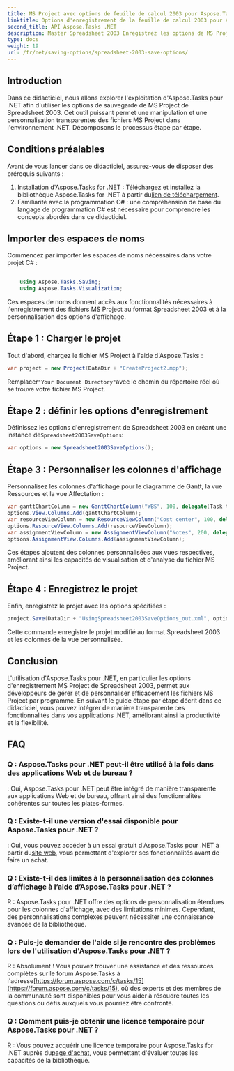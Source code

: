 ```yaml
---
title: MS Project avec options de feuille de calcul 2003 pour Aspose.Tasks
linktitle: Options d'enregistrement de la feuille de calcul 2003 pour Aspose.Tasks
second_title: API Aspose.Tasks .NET
description: Master Spreadsheet 2003 Enregistrez les options de MS Project avec Aspose.Tasks pour .NET. Personnalisez et enregistrez en toute transparence les fichiers MS Project par programme.
type: docs
weight: 19
url: /fr/net/saving-options/spreadsheet-2003-save-options/
---
```

## Introduction
Dans ce didacticiel, nous allons explorer l'exploitation d'Aspose.Tasks pour .NET afin d'utiliser les options de sauvegarde de MS Project de Spreadsheet 2003. Cet outil puissant permet une manipulation et une personnalisation transparentes des fichiers MS Project dans l'environnement .NET. Décomposons le processus étape par étape.
## Conditions préalables
Avant de vous lancer dans ce didacticiel, assurez-vous de disposer des prérequis suivants :
1.  Installation d'Aspose.Tasks for .NET : Téléchargez et installez la bibliothèque Aspose.Tasks for .NET à partir du[lien de téléchargement](https://releases.aspose.com/tasks/net/).
2. Familiarité avec la programmation C# : une compréhension de base du langage de programmation C# est nécessaire pour comprendre les concepts abordés dans ce didacticiel.

## Importer des espaces de noms
Commencez par importer les espaces de noms nécessaires dans votre projet C# :
```csharp
    
    using Aspose.Tasks.Saving;
    using Aspose.Tasks.Visualization;
```
Ces espaces de noms donnent accès aux fonctionnalités nécessaires à l'enregistrement des fichiers MS Project au format Spreadsheet 2003 et à la personnalisation des options d'affichage.
## Étape 1 : Charger le projet
Tout d'abord, chargez le fichier MS Project à l'aide d'Aspose.Tasks :
```csharp
var project = new Project(DataDir + "CreateProject2.mpp");
```
 Remplacer`"Your Document Directory"`avec le chemin du répertoire réel où se trouve votre fichier MS Project.
## Étape 2 : définir les options d'enregistrement
 Définissez les options d'enregistrement de Spreadsheet 2003 en créant une instance de`Spreadsheet2003SaveOptions`:
```csharp
var options = new Spreadsheet2003SaveOptions();
```
## Étape 3 : Personnaliser les colonnes d'affichage
Personnalisez les colonnes d'affichage pour le diagramme de Gantt, la vue Ressources et la vue Affectation :
```csharp
var ganttChartColumn = new GanttChartColumn("WBS", 100, delegate(Task task) { return task.Get(Tsk.WBS); });
options.View.Columns.Add(ganttChartColumn);
var resourceViewColumn = new ResourceViewColumn("Cost center", 100, delegate(Resource resource) { return resource.Get(Rsc.CostCenter); });
options.ResourceView.Columns.Add(resourceViewColumn);
var assignmentViewColumn = new AssignmentViewColumn("Notes", 200, delegate(ResourceAssignment assignment) { return assignment.Get(Asn.NotesText); });
options.AssignmentView.Columns.Add(assignmentViewColumn);
```
Ces étapes ajoutent des colonnes personnalisées aux vues respectives, améliorant ainsi les capacités de visualisation et d'analyse du fichier MS Project.
## Étape 4 : Enregistrez le projet
Enfin, enregistrez le projet avec les options spécifiées :
```csharp
project.Save(DataDir + "UsingSpreadsheet2003SaveOptions_out.xml", options);
```
Cette commande enregistre le projet modifié au format Spreadsheet 2003 et les colonnes de la vue personnalisée.

## Conclusion
L'utilisation d'Aspose.Tasks pour .NET, en particulier les options d'enregistrement MS Project de Spreadsheet 2003, permet aux développeurs de gérer et de personnaliser efficacement les fichiers MS Project par programme. En suivant le guide étape par étape décrit dans ce didacticiel, vous pouvez intégrer de manière transparente ces fonctionnalités dans vos applications .NET, améliorant ainsi la productivité et la flexibilité.

## FAQ
### Q : Aspose.Tasks pour .NET peut-il être utilisé à la fois dans des applications Web et de bureau ?
: Oui, Aspose.Tasks pour .NET peut être intégré de manière transparente aux applications Web et de bureau, offrant ainsi des fonctionnalités cohérentes sur toutes les plates-formes.
### Q : Existe-t-il une version d'essai disponible pour Aspose.Tasks pour .NET ?
 : Oui, vous pouvez accéder à un essai gratuit d'Aspose.Tasks pour .NET à partir du[site web](https://releases.aspose.com/), vous permettant d'explorer ses fonctionnalités avant de faire un achat.
### Q : Existe-t-il des limites à la personnalisation des colonnes d’affichage à l’aide d’Aspose.Tasks pour .NET ?
R : Aspose.Tasks pour .NET offre des options de personnalisation étendues pour les colonnes d'affichage, avec des limitations minimes. Cependant, des personnalisations complexes peuvent nécessiter une connaissance avancée de la bibliothèque.
### Q : Puis-je demander de l'aide si je rencontre des problèmes lors de l'utilisation d'Aspose.Tasks pour .NET ?
 R : Absolument ! Vous pouvez trouver une assistance et des ressources complètes sur le forum Aspose.Tasks à l'adresse[https://forum.aspose.com/c/tasks/15](https://forum.aspose.com/c/tasks/15), où des experts et des membres de la communauté sont disponibles pour vous aider à résoudre toutes les questions ou défis auxquels vous pourriez être confronté.
### Q : Comment puis-je obtenir une licence temporaire pour Aspose.Tasks pour .NET ?
 R : Vous pouvez acquérir une licence temporaire pour Aspose.Tasks for .NET auprès du[page d'achat](https://purchase.aspose.com/temporary-license/), vous permettant d'évaluer toutes les capacités de la bibliothèque.